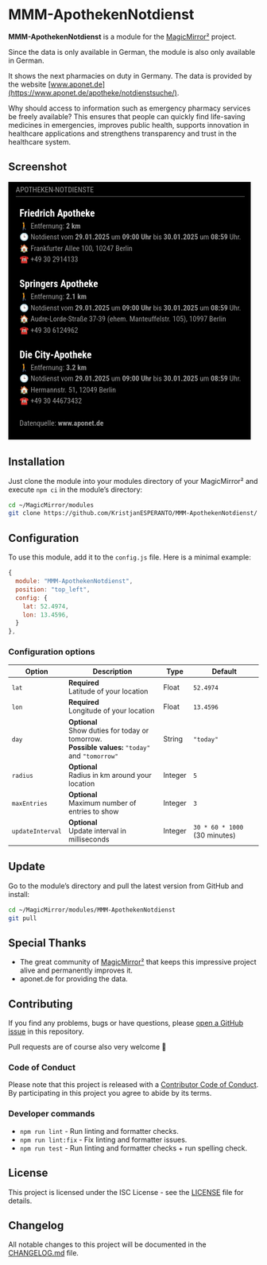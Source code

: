 # MMM-ApothekenNotdienst

**MMM-ApothekenNotdienst** is a module for the [MagicMirror²](https://github.com/MagicMirrorOrg/MagicMirror) project.

Since the data is only available in German, the module is also only available in German.

It shows the next pharmacies on duty in Germany. The data is provided by the website [www.aponet.de](https://www.aponet.de/apotheke/notdienstsuche/).

Why should access to information such as emergency pharmacy services be freely available? This ensures that people can quickly find life-saving medicines in emergencies, improves public health, supports innovation in healthcare applications and strengthens transparency and trust in the healthcare system.

## Screenshot

![screenshot](screenshot.png)

## Installation

Just clone the module into your modules directory of your MagicMirror² and execute `npm ci` in the module’s directory:

```bash
cd ~/MagicMirror/modules
git clone https://github.com/KristjanESPERANTO/MMM-ApothekenNotdienst/
```

## Configuration

To use this module, add it to the `config.js` file. Here is a minimal example:

```javascript
{
  module: "MMM-ApothekenNotdienst",
  position: "top_left",
  config: {
    lat: 52.4974,
    lon: 13.4596,
  }
},
```

### Configuration options

| Option           | Description                                                                                             | Type    | Default               |
| ---------------- | ------------------------------------------------------------------------------------------------------- | ------- | --------------------- |
| `lat`            | **Required**<br>Latitude of your location                                                               | Float   | `52.4974`             |
| `lon`            | **Required**<br>Longitude of your location                                                              | Float   | `13.4596`             |
| `day`          | **Optional**<br>Show duties for today or tomorrow. <br> **Possible values:** `"today"` and `"tomorrow"` | String  | `"today"`             |
| `radius`         | **Optional**<br>Radius in km around your location                                                       | Integer | `5`                   |
| `maxEntries`     | **Optional**<br>Maximum number of entries to show                                                       | Integer | `3`                   |
| `updateInterval` | **Optional**<br>Update interval in milliseconds                                                         | Integer | `30 * 60 * 1000` (30 minutes) |

## Update

Go to the module’s directory and pull the latest version from GitHub and install:

```bash
cd ~/MagicMirror/modules/MMM-ApothekenNotdienst
git pull
```

## Special Thanks

- The great community of [MagicMirror²](https://github.com/MagicMirrorOrg/MagicMirror) that keeps this impressive project alive and permanently improves it.
- aponet.de for providing the data.

## Contributing

If you find any problems, bugs or have questions, please [open a GitHub issue](https://github.com/KristjanESPERANTO/MMM-ApothekenNotdienst/issues) in this repository.

Pull requests are of course also very welcome 🙂

### Code of Conduct

Please note that this project is released with a [Contributor Code of Conduct](CODE_OF_CONDUCT.md). By participating in this project you agree to abide by its terms.

### Developer commands

- `npm run lint` - Run linting and formatter checks.
- `npm run lint:fix` - Fix linting and formatter issues.
- `npm run test` - Run linting and formatter checks + run spelling check.

## License

This project is licensed under the ISC License - see the [LICENSE](LICENSE.md) file for details.

## Changelog

All notable changes to this project will be documented in the [CHANGELOG.md](./CHANGELOG.md) file.
